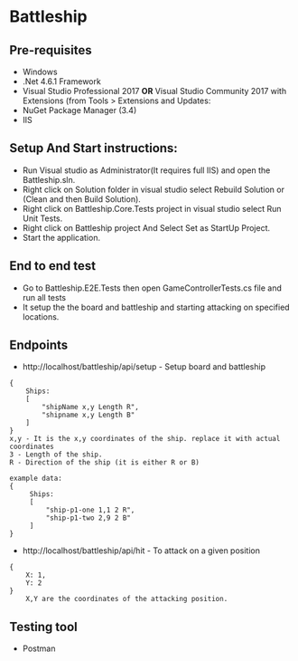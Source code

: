 # Battleship

## Pre-requisites
* Windows
* .Net 4.6.1 Framework
* Visual Studio Professional 2017 **OR** Visual Studio Community 2017 with Extensions (from Tools > Extensions and Updates:
* NuGet Package Manager (3.4)
* IIS

## Setup And Start instructions:
* Run Visual studio as Administrator(It requires full IIS) and open the Battleship.sln.
* Right click on Solution folder in visual studio select Rebuild Solution or (Clean and then Build Solution).
* Right click on Battleship.Core.Tests project in visual studio select Run Unit Tests.
* Right click on Battleship project And Select Set as StartUp Project.
* Start the application.

## End to end test
* Go to Battleship.E2E.Tests then open GameControllerTests.cs file and run all tests
* It setup the the board and battleship and starting attacking on specified locations.

## Endpoints
* http://localhost/battleship/api/setup - Setup board and battleship
```
{
    Ships:
	[
		"shipName x,y Length R",
		"shipname x,y Length B"
    ]
}
x,y - It is the x,y coordinates of the ship. replace it with actual coordinates
3 - Length of the ship. 
R - Direction of the ship (it is either R or B)

example data:
{
	 Ships:
	 [
		 "ship-p1-one 1,1 2 R",
		 "ship-p1-two 2,9 2 B"
     ]
}
```
	
* http://localhost/battleship/api/hit - To attack on a given position
```
{
	X: 1, 
	Y: 2
}
	X,Y are the coordinates of the attacking position.
```
	
## Testing tool
* Postman
	
